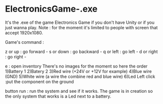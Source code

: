 # ElectronicsGame-.exe

It's the .exe of the game Electronics Game if you don't have Unity or if you just wanna play. Note : for the moment it's limited to people with screen that accept 1920x1080.

Game's command :

z or up : go forward - 
s or down : go backward - 
q or left : go left - 
d or right : go right - 

e : open inventory
     There's no images for the moment so here the order
       1)Battery 1
       2)Batery 2
       3)Red wire (+24V or +12V for example)
       4)Blue wire (GND)
       5)White wire (a wire the combine red and blue wire)
       6)Led
Left click :put the component on the ground

button run : run the system and see if it works. The game is in creation so the only system that works is a Led next to a battery.
